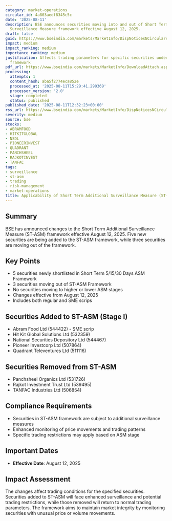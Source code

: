 ```yaml
---
category: market-operations
circular_id: 4a803aedf8345c5c
date: '2025-08-11'
description: BSE announces securities moving into and out of Short Term Additional
  Surveillance Measure framework effective August 12, 2025.
draft: false
guid: https://www.bseindia.com/markets/MarketInfo/DispNoticesNCirculars.aspx?Noticeid={CE6675AE-2B5C-42DE-A152-FC0EB2260D69}&noticeno=20250811-37&dt=08/11/2025&icount=37&totcount=58&flag=0
impact: medium
impact_ranking: medium
importance_ranking: medium
justification: Affects trading parameters for specific securities under surveillance
  framework
pdf_url: https://www.bseindia.com/markets/MarketInfo/DownloadAttach.aspx?id=20250811-37&attachedId=5c5224ec-3f86-4cec-bf8b-67b83a93d82e
processing:
  attempts: 1
  content_hash: aba5f2774eca852e
  processed_at: '2025-08-11T15:29:41.299369'
  processor_version: '2.0'
  stage: completed
  status: published
published_date: '2025-08-11T12:32:23+00:00'
rss_url: https://www.bseindia.com/markets/MarketInfo/DispNoticesNCirculars.aspx?Noticeid={CE6675AE-2B5C-42DE-A152-FC0EB2260D69}&noticeno=20250811-37&dt=08/11/2025&icount=37&totcount=58&flag=0
severity: medium
source: bse
stocks:
- ABRAMFOOD
- HITKITGLOBAL
- NSDL
- PIONEERINVEST
- QUADRANT
- PANCHSHEEL
- RAJKOTINVEST
- TANFAC
tags:
- surveillance
- st-asm
- trading
- risk-management
- market-operations
title: Applicability of Short Term Additional Surveillance Measure (ST-ASM)
---
```


## Summary

BSE has announced changes to the Short Term Additional Surveillance Measure (ST-ASM) framework effective August 12, 2025. Five new securities are being added to the ST-ASM framework, while three securities are moving out of the framework.

## Key Points

- 5 securities newly shortlisted in Short Term 5/15/30 Days ASM Framework
- 3 securities moving out of ST-ASM Framework
- No securities moving to higher or lower ASM stages
- Changes effective from August 12, 2025
- Includes both regular and SME scrips

## Securities Added to ST-ASM (Stage I)

- Abram Food Ltd (544422) - SME scrip
- Hit Kit Global Solutions Ltd (532359)
- National Securities Depository Ltd (544467)
- Pioneer Investcorp Ltd (507864)
- Quadrant Televentures Ltd (511116)

## Securities Removed from ST-ASM

- Panchsheel Organics Ltd (531726)
- Rajkot Investment Trust Ltd (539495)
- TANFAC Industries Ltd (506854)

## Compliance Requirements

- Securities in ST-ASM framework are subject to additional surveillance measures
- Enhanced monitoring of price movements and trading patterns
- Specific trading restrictions may apply based on ASM stage

## Important Dates

- **Effective Date**: August 12, 2025

## Impact Assessment

The changes affect trading conditions for the specified securities. Securities added to ST-ASM will face enhanced surveillance and potential trading restrictions, while those removed will return to normal trading parameters. The framework aims to maintain market integrity by monitoring securities with unusual price or volume movements.